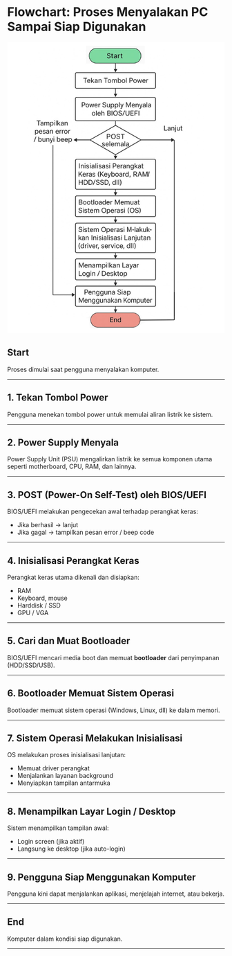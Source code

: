# Flowchart: Proses Menyalakan PC Sampai Siap Digunakan
![flowchart](https://github.com/Alsahera/SisOp-2025/blob/main/flowchart.jpg)
## Start
Proses dimulai saat pengguna menyalakan komputer.

---

## 1. Tekan Tombol Power
Pengguna menekan tombol power untuk memulai aliran listrik ke sistem.

---

## 2. Power Supply Menyala
Power Supply Unit (PSU) mengalirkan listrik ke semua komponen utama seperti motherboard, CPU, RAM, dan lainnya.

---

## 3. POST (Power-On Self-Test) oleh BIOS/UEFI
BIOS/UEFI melakukan pengecekan awal terhadap perangkat keras:
-  Jika berhasil → lanjut
-  Jika gagal → tampilkan pesan error / beep code

---

## 4. Inisialisasi Perangkat Keras
Perangkat keras utama dikenali dan disiapkan:
- RAM
- Keyboard, mouse
- Harddisk / SSD
- GPU / VGA

---

## 5. Cari dan Muat Bootloader
BIOS/UEFI mencari media boot dan memuat **bootloader** dari penyimpanan (HDD/SSD/USB).

---

## 6. Bootloader Memuat Sistem Operasi
Bootloader memuat sistem operasi (Windows, Linux, dll) ke dalam memori.

---

## 7. Sistem Operasi Melakukan Inisialisasi
OS melakukan proses inisialisasi lanjutan:
- Memuat driver perangkat
- Menjalankan layanan background
- Menyiapkan tampilan antarmuka

---

## 8. Menampilkan Layar Login / Desktop
Sistem menampilkan tampilan awal:
- Login screen (jika aktif)
- Langsung ke desktop (jika auto-login)

---

## 9. Pengguna Siap Menggunakan Komputer
Pengguna kini dapat menjalankan aplikasi, menjelajah internet, atau bekerja.

---

## End
Komputer dalam kondisi siap digunakan.

---
